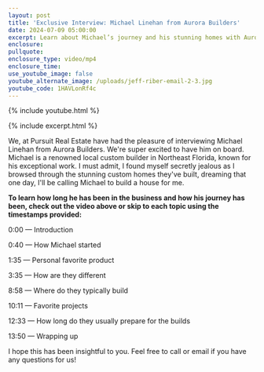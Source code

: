 ```yaml
---
layout: post
title: 'Exclusive Interview: Michael Linehan from Aurora Builders'
date: 2024-07-09 05:00:00
excerpt: Learn about Michael’s journey and his stunning homes with Aurora Builders.
enclosure:
pullquote:
enclosure_type: video/mp4
enclosure_time:
use_youtube_image: false
youtube_alternate_image: /uploads/jeff-riber-email-2-3.jpg
youtube_code: 1HAVLonRf4c
---
```

{% include youtube.html %}

{% include excerpt.html %}

We, at Pursuit Real Estate have had the pleasure of interviewing Michael Linehan from Aurora Builders. We're super excited to have him on board. Michael is a renowned local custom builder in Northeast Florida, known for his exceptional work. I must admit, I found myself secretly jealous as I browsed through the stunning custom homes they've built, dreaming that one day, I'll be calling Michael to build a house for me.

**To learn how long he has been in the business and how his journey has been, check out the video above or skip to each topic using the timestamps provided:**

0:00 — Introduction

0:40 — How Michael started

1:35 — Personal favorite product

3:35 — How are they different

8:58 — Where do they typically build

10:11 — Favorite projects

12:33 — How long do they usually prepare for the builds

13:50 — Wrapping up

I hope this has been insightful to you. Feel free to call or email if you have any questions for us!